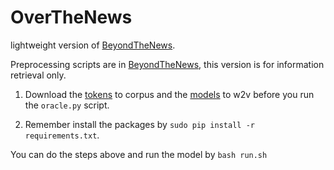 # OverTheNews

lightweight version of [BeyondTheNews](https://github.com/nobodyzxc/BeyondTheNews).

Preprocessing scripts are in [BeyondTheNews](https://github.com/nobodyzxc/BeyondTheNews), this version is for information retrieval only.

1. Download the [tokens](corpus/README.md) to corpus and the [models](w2v/README.md) to w2v before you run the `oracle.py` script.

2. Remember install the packages by `sudo pip install -r requirements.txt`.

You can do the steps above and run the model by `bash run.sh`
